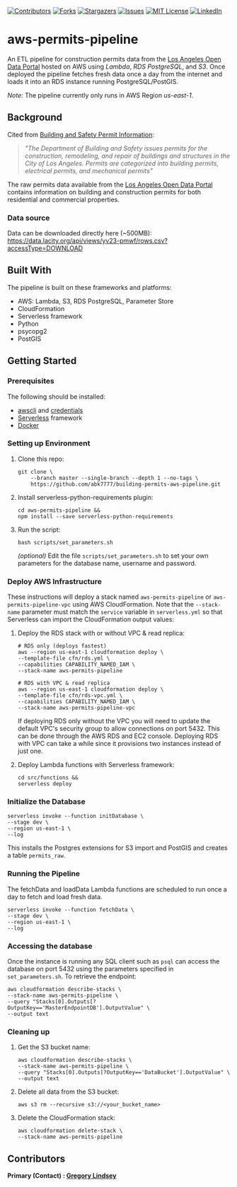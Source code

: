 [![Contributors][contributors-shield]][contributors-url]
[![Forks][forks-shield]][forks-url]
[![Stargazers][stars-shield]][stars-url]
[![Issues][issues-shield]][issues-url]
[![MIT License][license-shield]][license-url]
[![LinkedIn][linkedin-shield]][linkedin-url]

aws-permits-pipeline
==============================

An ETL pipeline for construction permits data from the [Los Angeles Open Data Portal](https://data.lacity.org/) hosted on AWS using  *Lambda*, *RDS PostgreSQL*, and *S3*. Once deployed the pipeline fetches fresh data once a day from the internet and loads it into an RDS instance running PostgreSQL/PostGIS. 

*Note:* The pipeline currently only runs in AWS Region *us-east-1*.

## Background
Cited from [Building and Safety Permit Information](https://data.lacity.org/A-Prosperous-City/Building-and-Safety-Permit-Information-Old/yv23-pmwf):<br>
>*"The Department of Building and Safety issues permits for the construction, remodeling, and repair of buildings and structures in the City of Los Angeles. Permits are categorized into building permits, electrical permits, and mechanical permits"*

The raw permits data available from the [Los Angeles Open Data Portal](https://data.lacity.org/) contains information on building and construction permits for both residential and commercial properties. 

### Data source
Data can be downloaded directly here (~500MB):<br>
https://data.lacity.org/api/views/yv23-pmwf/rows.csv?accessType=DOWNLOAD

## Built With
The pipeline is built on these frameworks and platforms:
* AWS: Lambda, S3, RDS PostgreSQL, Parameter Store
* CloudFormation
* Serverless framework
* Python
* psycopg2
* PostGIS

## Getting Started

### Prerequisites
The following should be installed:
* [awscli](https://docs.aws.amazon.com/cli/latest/userguide/install-cliv2.html) and [credentials](https://docs.aws.amazon.com/cli/latest/userguide/cli-chap-configure.html)
* [Serverless](https://www.serverless.com/framework/docs/getting-started/) framework
* [Docker](https://docs.docker.com/get-docker/)

### Setting up Environment
1. Clone this repo:
   ```
   git clone \
       --branch master --single-branch --depth 1 --no-tags \
       https://github.com/abk7777/building-permits-aws-pipeline.git
   ```

2. Install serverless-python-requirements plugin:
   ```
   cd aws-permits-pipeline &&
   npm install --save serverless-python-requirements
   ```
3. Run the script:
   ```
   bash scripts/set_parameters.sh
   ```
   *(optional)* Edit the file `scripts/set_parameters.sh` to set your own parameters for the database name, username and password.
### Deploy AWS Infrastructure
These instructions will deploy a stack named `aws-permits-pipeline` or `aws-permits-pipeline-vpc` using AWS CloudFormation. Note that the `--stack-name` parameter must match the `service` variable in `serverless.yml` so that Serverless can import the CloudFormation output values:

1. Deploy the RDS stack with or without VPC & read replica:
   
   ```
   # RDS only (deploys fastest)
   aws --region us-east-1 cloudformation deploy \
   --template-file cfn/rds.yml \
   --capabilities CAPABILITY_NAMED_IAM \
   --stack-name aws-permits-pipeline
   ```
   ```
   # RDS with VPC & read replica
   aws --region us-east-1 cloudformation deploy \
   --template-file cfn/rds-vpc.yml \
   --capabilities CAPABILITY_NAMED_IAM \
   --stack-name aws-permits-pipeline-vpc
   ```
   If deploying RDS only without the VPC you will need to update the default VPC's security group to allow connections on port 5432. This can be done through the AWS RDS and EC2 console. Deploying RDS with VPC can take a while since it provisions two instances instead of just one.

2. Deploy Lambda functions with Serverless framework:
   ```
   cd src/functions &&
   serverless deploy
   ```

### Initialize the Database
   ```
   serverless invoke --function initDatabase \
   --stage dev \
   --region us-east-1 \
   --log
   ```
   This installs the Postgres extensions for S3 import and PostGIS and creates a table `permits_raw`.

### Running the Pipeline
   The fetchData and loadData Lambda functions are scheduled to run once a day to fetch and load fresh data.
   ```
   serverless invoke --function fetchData \
   --stage dev \
   --region us-east-1 \
   --log
   ```

### Accessing the database
Once the instance is running any SQL client such as `psql` can access the database on port 5432 using the parameters specified in `set_parameters.sh`. To retrieve the endpoint:
   
   ```
   aws cloudformation describe-stacks \
   --stack-name aws-permits-pipeline \
   --query "Stacks[0].Outputs[?OutputKey=='MasterEndpointDB'].OutputValue" \
   --output text
   ```

### Cleaning up
1. Get the S3 bucket name:
   ```
   aws cloudformation describe-stacks \
   --stack-name aws-permits-pipeline \
   --query "Stacks[0].Outputs[?OutputKey=='DataBucket'].OutputValue" \
   --output text
   ```
   
2. Delete all data from the S3 bucket:
   ```
   aws s3 rm --recursive s3://<your_bucket_name>
   ```
3. Delete the CloudFormation stack:
   ```
   aws cloudformation delete-stack \
   --stack-name aws-permits-pipeline
   ```
   
## Contributors

**Primary (Contact) : [Gregory Lindsey](https://github.com/gclindsey)**

[contributors-shield]: https://img.shields.io/github/contributors/abk7777/building-permits-aws-pipeline.svg?style=flat-square
[contributors-url]: https://github.com/abk7777/building-permits-aws-pipeline/graphs/contributors
[forks-shield]: https://img.shields.io/github/forks/abk7777/building-permits-aws-pipeline.svg?style=flat-square
[forks-url]: https://github.com/abk7777/building-permits-aws-pipeline/network/members
[stars-shield]: https://img.shields.io/github/stars/abk7777/building-permits-aws-pipeline.svg?style=flat-square
[stars-url]: https://github.com/abk7777/building-permits-aws-pipeline/stargazers
[issues-shield]: https://img.shields.io/github/issues/abk7777/building-permits-aws-pipeline.svg?style=flat-square
[issues-url]: https://github.com/abk7777/building-permits-aws-pipeline/issues
[license-shield]: https://img.shields.io/github/license/abk7777/building-permits-aws-pipeline.svg?style=flat-square
[license-url]: https://github.com/abk7777/building-permits-aws-pipeline/blob/master/LICENSE
[linkedin-shield]: https://img.shields.io/badge/-LinkedIn-black.svg?style=flat-square&logo=linkedin&colorB=555
[linkedin-url]: https://linkedin.com/in/gregory-lindsey/